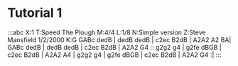 ---
---

# Tutorial 1

:::abc
	X:1
	T:Speed The Plough
	M:4/4
	L:1/8
	N:Simple version
	Z:Steve Mansfield 1/2/2000
	K:G
	GABc dedB | dedB dedB | c2ec B2dB | A2A2 A2 BA|
	GABc dedB | dedB dedB | c2ec B2dB | A2A2 G4 ::
	g2g2 g4 | g2fe dBGB | c2ec B2dB | A2A2 A4 |
	g2g2 g4 | g2fe dBGB | c2ec B2dB | A2A2 G4 :|
	:::